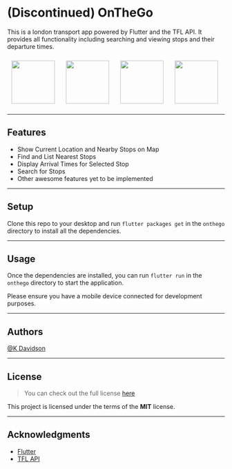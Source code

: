 # (Discontinued) OnTheGo

This is a london transport app powered by Flutter and the TFL API. It provides all functionality including searching and viewing stops and their departure times.

<div style="display: flex; flex-direction: row;">
  <img style="flex-grow: 1; margin: 10px;" src="https://iili.io/VsRG44.md.jpg" width="100"/>
  <img style="flex-grow: 1; margin: 10px;" src="https://iili.io/VsRV3l.md.jpg" width="100"/>
  <img style="flex-grow: 1; margin: 10px;" src="https://iili.io/VsR4yP.md.jpg" width="100"/>
  <img style="flex-grow: 1; margin: 10px;" src="https://iili.io/VsRPu1.md.jpg" width="100"/>
</div>

---

## Features

-   Show Current Location and Nearby Stops on Map
-   Find and List Nearest Stops
-   Display Arrival Times for Selected Stop
-   Search for Stops
-   Other awesome features yet to be implemented

---

## Setup

Clone this repo to your desktop and run `flutter packages get` in the `onthego` directory to install all the dependencies.

---

## Usage

Once the dependencies are installed, you can run `flutter run` in the `onthego` directory to start the application.

Please ensure you have a mobile device connected for development purposes.

---

## Authors

[@K Davidson](mailto:kaushdavidson@icloud.com)

---

## License

> You can check out the full license [here](LICENSE)

This project is licensed under the terms of the **MIT** license.

---

## Acknowledgments

-   [Flutter](https://flutter.dev/)
-   [TFL API](https://api.tfl.gov.uk/)
